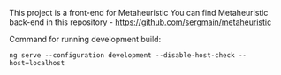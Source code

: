 

This project is a front-end for Metaheuristic
You can find Metaheuristic back-end in this repository - 
https://github.com/sergmain/metaheuristic


Command for running development build:

```text
ng serve --configuration development --disable-host-check --host=localhost
```
